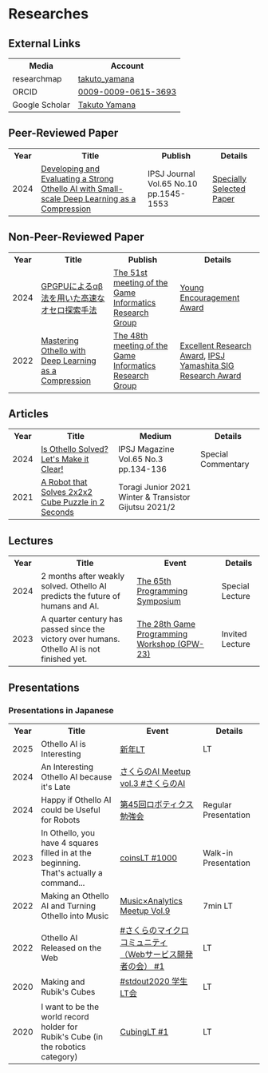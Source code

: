 # Researches



## External Links

<div class="table_wrapper"><table>
<tbody>
    <tr>
	    <th>Media</th>
        <th>Account</th>
    </tr>
    <tr>
        <td>researchmap</td>
        <td><a href="https://researchmap.jp/takuto_yamana" target="_blank" el="”noopener" noreferrer”="">takuto_yamana</a></td>
    <tr>
    <tr>
        <td>ORCID</td>
        <td><a href="https://orcid.org/0009-0009-0615-3693" target="_blank" el="”noopener" noreferrer”="">0009-0009-0615-3693</a></td>
    </tr>
    <tr>
        <td>Google Scholar</td>
        <td><a href="https://scholar.google.co.jp/citations?user=MgRzX5EAAAAJ" target="_blank" el="”noopener" noreferrer”="">Takuto Yamana</a></td>
    </tr>
</tbody></table></div>





## Peer-Reviewed Paper

<div class="table_wrapper"><table>
<tbody><tr>
<th>Year</th><th>Title</th><th>Publish</th><th>Details</th></tr>
<tr>
<td>2024</td>
<td><a href="http://id.nii.ac.jp/1001/00239899/" target="_blank" el="”noopener" noreferrer”="">Developing and Evaluating a Strong Othello AI with Small-scale Deep Learning as a Compression</a></td>
<td>IPSJ Journal Vol.65 No.10 pp.1545-1553</td>
<td><a href="https://www.ipsj.or.jp/award/ssp_award.html" target="_blank" el="”noopener" noreferrer”="">Specially Selected Paper</a></td>
</tr>
    </tbody></table></div>



## Non-Peer-Reviewed Paper
<div class="table_wrapper"><table>
<tbody><tr>
<th>Year</th><th>Title</th><th>Publish</th><th>Details</th></tr>
<tr>
<td>2024</td>
<td><a href="http://id.nii.ac.jp/1001/00232800/" target="_blank" el="”noopener" noreferrer”="">GPGPUによるαβ法を用いた高速なオセロ探索手法</a></td>
<td><a href="https://www.ipsj.or.jp/kenkyukai/event/gi51.html" target="_blank" el="”noopener" noreferrer”="">The 51st meeting of the Game Informatics Research Group</a></td>
<td><a href="https://www.ipsj.or.jp/award/gi-award1.html" target="_blank" el="”noopener" noreferrer”="">Young Encouragement Award</a></td>
</tr>
<tr>
<td>2022</td>
<td><a href="http://id.nii.ac.jp/1001/00218627/" target="_blank" el="”noopener" noreferrer”="">Mastering Othello with Deep Learning as a Compression</a></td>
<td><a href="https://www.ipsj.or.jp/kenkyukai/event/gi48.html" target="_blank" el="”noopener" noreferrer”="">The 48th meeting of the Game Informatics Research Group</a></td>
<td><a href="https://www.ipsj.or.jp/award/gi-award2.html" target="_blank" el="”noopener" noreferrer”="">Excellent Research Award</a>, <a href="https://www.ipsj.or.jp/award/yamashita2023.html" target="_blank" el="”noopener" noreferrer”="">IPSJ Yamashita SIG Research Award</a></td>
</tr>
    </tbody></table></div>





## Articles
<div class="table_wrapper"><table>
<tbody><tr>
<th>Year</th><th>Title</th><th>Medium</th><th>Details</th></tr>
<tr>
<td>2024</td>
<td><a href="https://note.com/ipsj/n/n86f6dbfbfc7a" target="_blank" el="”noopener" noreferrer”=""> 	Is Othello Solved? Let's Make it Clear! </a></td>
<td>IPSJ Magazine Vol.65 No.3 pp.134-136</td>
<td>Special Commentary</td>
</tr>
<tr>
<td>2021</td>
<td><a href="https://toragijr.cqpub.co.jp/magazine/no44/" target="_blank" el="”noopener" noreferrer”="">A Robot that Solves 2x2x2 Cube Puzzle in 2 Seconds</a></td>
<td>Toragi Junior 2021 Winter & Transistor Gijutsu 2021/2</td>
<td></td>
</tr>
    </tbody></table></div>






## Lectures
<div class="table_wrapper"><table>
<tbody><tr>
<th>Year</th><th>Title</th><th>Event</th><th>Details</th></tr>
<tr>
<tr>
<td>2024</td>
<td>2 months after weakly solved. Othello AI predicts the future of humans and AI.</td>
<td><a href="https://prosym.org/65/" target="_blank" el="”noopener" noreferrer”="">The 65th Programming Symposium</a></td>
<td>Special Lecture</td>
</tr>
<tr>
<td>2023</td>
<td>A quarter century has passed since the victory over humans. Othello AI is not finished yet.</td>
<td><a href="https://www.gi-ipsj.org/gpw/2023/" target="_blank" el="”noopener" noreferrer”="">The 28th Game Programming Workshop (GPW-23)</a></td>
<td>Invited Lecture</td>
</tr>
    </tbody></table></div>




## Presentations

### Presentations in Japanese

<div class="table_wrapper"><table>
<tbody>
<tr><th>Year</th><th>Title</th><th>Event</th><th>Details</th></tr>
<tr>
<td>2025</td>
<td>Othello AI is Interesting</td>
<td><a href="https://righteous-aragon-7f1.notion.site/LT-17065cba42a180a09dc2ea14444561fa" target="_blank" el="”noopener" noreferrer”="">新年LT</a></td>
<td>LT</td>
</tr>
<tr>
<td>2024</td>
<td>An Interesting Othello AI because it's Late</td>
<td><a href="https://sakura-tokyo.connpass.com/event/323089/" target="_blank" el="”noopener" noreferrer”="">さくらのAI Meetup vol.3 #さくらのAI</a></td>
<td></td>
</tr>
<tr>
<td>2024</td>
<td>Happy if Othello AI could be Useful for Robots</td>
<td><a href="https://robosemi.connpass.com/event/309583/" target="_blank" el="”noopener" noreferrer”="">第45回ロボティクス勉強会</a></td>
<td>Regular Presentation</td>
</tr>
<tr>
<td>2023</td>
<td>In Othello, you have 4 squares filled in at the beginning.<br>That's actually a command...</td>
<td><a href="https://amakubo.connpass.com/event/288675/" target="_blank" el="”noopener" noreferrer”="">coinsLT #1000</a></td>
<td>Walk-in Presentation</td>
</tr>
<tr>
<td>2022</td>
<td>Making an Othello AI and Turning Othello into Music</td>
<td><a href="https://muana.connpass.com/event/259360/" target="_blank" el="”noopener" noreferrer”="">Music×Analytics Meetup Vol.9</a></td>
<td>7min LT</td>
</tr>
<tr>
<td>2022</td>
<td>Othello AI Released on the Web</td>
<td><a href="https://sakura-tokyo.connpass.com/event/247955/" target="_blank" el="”noopener" noreferrer”="">#さくらのマイクロコミュニティ<br>（Webサービス開発者の会） #1</a></td>
<td>LT</td>
</tr>
<tr>
<td>2020</td>
<td>Making and Rubik's Cubes</td>
<td><a href="https://joken-nuce.connpass.com/event/195933/" target="_blank" el="”noopener" noreferrer”="">#stdout2020 学生LT会</a></td>
<td>LT</td>
</tr>
<tr>
<td>2020</td>
<td>I want to be the world record holder for <br>Rubik's Cube (in the robotics category)</td>
<td><a href="https://www.youtube.com/live/Xht3u3NunsQ?si=suxcCfYlv5-NhwsC" target="_blank" el="”noopener" noreferrer”="">CubingLT #1</a></td>
<td>LT</td>
</tr>
    </tbody></table></div>

